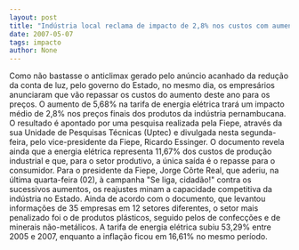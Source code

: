 ```yaml
---
layout: post
title: "Indústria local reclama de impacto de 2,8% nos custos com aumento da Celpe e anuncia repasse para os preços"
date: 2007-05-07
tags: impacto
author: None
---
```

Como não bastasse o anticlimax gerado pelo anúncio acanhado da redução da conta de luz, pelo governo do Estado, no mesmo dia, os empresários anunciaram que vão repassar os custos do aumento deste ano para os preços.
O aumento de 5,68% na tarifa de energia elétrica trará um impacto médio de 2,8% nos preços finais dos produtos da indústria pernambucana. 
O resultado é apontado por uma pesquisa realizada pela Fiepe, através da sua Unidade de Pesquisas Técnicas (Uptec) e divulgada nesta segunda-feira, pelo vice-presidente da Fiepe, Ricardo Essinger. 
O documento revela ainda que a energia elétrica representa 11,67% dos custos de produção industrial e que, para o setor produtivo, a única saída é o repasse para o consumidor. 
Para o presidente da Fiepe, Jorge Côrte Real, que aderiu, na última quarta-feira (02), à campanha \"Se liga, cidadão!\" contra os sucessivos aumentos, os reajustes minam a capacidade competitiva da indústria no Estado. 
Ainda de acordo com o documento, que levantou informações de 35 empresas em 12 setores diferentes, o setor mais penalizado foi o de produtos plásticos, seguido pelos de confecções e de minerais não-metálicos. A tarifa de energia elétrica subiu 53,29% entre 2005 e 2007, enquanto a inflação ficou em 16,61% no mesmo período.  